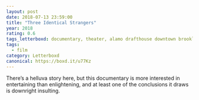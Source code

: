 ```yaml
---
layout: post 
date: 2018-07-13 23:59:00
title: "Three Identical Strangers"
year: 2018
rating: 0.6
tags_letterboxd: documentary, theater, alamo drafthouse downtown brooklyn, nyc
tags:
  - film
category: Letterboxd
canonical: https://boxd.it/u77Kz
---
```


There’s a helluva story here, but this documentary is more interested in entertaining than enlightening, and at least one of the conclusions it draws is downright insulting.